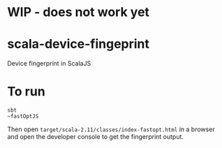 
# WIP - does not work yet

# scala-device-fingeprint

Device fingerprint in ScalaJS

# To run

    sbt
    ~fastOptJS

Then open `target/scala-2.11/classes/index-fastopt.html` in a browser and open the developer console to get the fingerprint output.